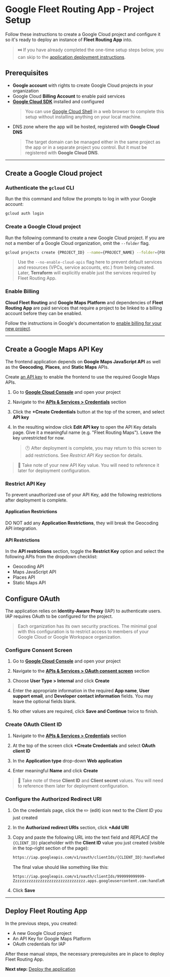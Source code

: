 # Google Fleet Routing App - Project Setup
Follow these instructions to create a Google Cloud project
and configure it so it's ready to deploy
an instance of **Fleet Routing App** into.

> ⏭️ If you have already completed the one-time setup steps below,
> you can skip to the [application deployment instructions](deployment.md).

## Prerequisites

- **Google account** with rights to create Google Cloud projects in your organization
- Google Cloud **Billing Account** to enable paid services
- [**Google Cloud SDK**](https://cloud.google.com/sdk/docs/install) installed and configured
  > You can use [Google Cloud Shell](https://cloud.google.com/shell) in a web browser
  > to complete this setup without installing anything on your local machine.
- DNS zone where the app will be hosted, registered with **Google Cloud DNS**
  > The target domain can be managed either in the same project as the app
  > or in a separate project you control.
  > But it must be registered with **Google Cloud DNS**.

---
## Create a Google Cloud project

### Authenticate the `gcloud` CLI

Run the this command and follow the prompts to log in with your Google account:

```sh
gcloud auth login
```

### Create a Google Cloud project

Run the following command to create a new Google Cloud project.
If you are not a member of a Google Cloud organization,
omit the `--folder` flag.

```sh
gcloud projects create {PROJECT_ID} --name={PROJECT_NAME} --folder={FOLDER_NUMBER}  --no-enable-cloud-apis
```

> Use the `--no-enable-cloud-apis` flag here
> to prevent default services and resources (VPCs, service accounts, etc.)
> from being created.
> Later, **Terraform** will explicitly enable just the services required by Fleet Routing App.

### Enable Billing
**Cloud Fleet Routing** and **Google Maps Platform** and dependencies of
**Fleet Routing App** are paid services that require a project
to be linked to a billing account before they can be enabled.

Follow the instructions in Google's documentation to
[enable billing for your new project](https://cloud.google.com/billing/docs/how-to/modify-project#enable_billing_for_a_project).


---
## Create a Google Maps API Key

The frontend application depends on **Google Maps JavaScript API**
as well as the **Geocoding**, **Places**, and **Static Maps** APIs.

Create [an API key](https://cloud.google.com/docs/authentication/api-keys#creating_an_api_key)
to enable the frontend to use the required Google Maps APIs.

1. Go to **[Google Cloud Console](https://console.cloud.google.com)** and open your project

2. Navigate to the [**APIs & Services > Credentials**](https://console.cloud.google.com/apis/credentials) section

3. Click the **+Create Credentials** button at the top of the screen, and select **API key**

4. In the resulting window click **Edit API key** to open the API Key details page.
   Give it a meaningful name (e.g. "Fleet Routing Maps").
   Leave the key unrestricted for now.

   > 🕑 After deployment is complete, you may return to this screen to add restrictions.
   > See *Restrict API Key* section for details.

> 📝 Take note of your new API Key value.
> You will need to reference it later for deployment configuration.

### Restrict API Key

To prevent unauthorized use of your API Key,
add the following restrictions after deployment is complete.

#### Application Restrictions
DO NOT add any **Application Restrictions**,
they will break the Geocoding API integration.

#### API Restrictions
In the **API restrictions** section, toggle the **Restrict Key** option
and select the following APIs from the dropdown checklist:
   - Geocoding API
   - Maps JavaScript API
   - Places API
   - Static Maps API


## Configure OAuth
The application relies on **Identity-Aware Proxy** (IAP) to authenticate users.
IAP requires OAuth to be configured for the project.

> Each organization has its own security practices.
> The minimal goal with this configuration is to restrict access
> to members of your Google Cloud or Google Workspace organization.

### Configure Consent Screen

1. Go to **[Google Cloud Console](https://console.cloud.google.com)** and open your project

2. Navigate to the [**APIs & Services > OAuth consent screen**](https://console.cloud.google.com/apis/credentials) section

3. Choose **User Type > Internal** and click **Create**

4. Enter the appropriate information in the required **App name**, **User support email**, and **Developer contact information** fields. You may leave the optional fields blank.

5. No other values are required, click **Save and Continue** twice to finish.

### Create OAuth Client ID

1. Navigate to the [**APIs & Services > Credentials**](https://console.cloud.google.com/apis/credentials) section

2. At the top of the screen click **+Create Credentials** and select **OAuth client ID**

3. In the **Application type** drop-down **Web application**

4. Enter meaningful **Name** and click **Create**

> 📝 Take note of these **Client ID** and **Client secret** values.
> You will need to reference them later for deployment configuration.

### Configure the Authorized Redirect URI

1. On the credentials page, click the ✏️ (edit) icon
   next to the *Client ID* you just created

1. In the **Authorized redirect URIs** section, click **+Add URI**

1. Copy and paste the following URL into the text field
   and *REPLACE* the `{CLIENT_ID}` placeholder
   with the **Client ID** value you just created (visible in the top-right section of the page):
   ```txt
   https://iap.googleapis.com/v1/oauth/clientIds/{CLIENT_ID}:handleRedirect
   ```

   The final value should like something like this:
   ```
   https://iap.googleapis.com/v1/oauth/clientIds/999999999999-Zzzzzzzzzzzzzzzzzzzzzzzzzzzzzzzz.apps.googleusercontent.com:handleRedirect
   ```

1. Click **Save**

---
## Deploy Fleet Routing App

In the previous steps, you created:

- A new Google Cloud project
- An API Key for Google Maps Platform
- OAuth credentials for IAP

After these manual steps, the necessary prerequisites are in place
to deploy Fleet Routing App.

**Next step:** [Deploy the application](deployment.md)
